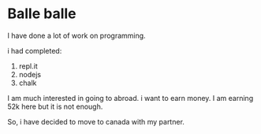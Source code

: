 # Balle balle

I have done a lot of work on programming.

i had completed:

1. repl.it
2. nodejs
3. chalk

I am much interested in going to abroad.
i want to earn money.
I am earning 52k here but it is not enough.

So, i have decided to move to canada with my partner.